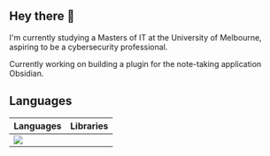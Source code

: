 ## Hey there 👋

<!--
**Android-9/Android-9** is a ✨ _special_ ✨ repository because its `README.md` (this file) appears on your GitHub profile.

Here are some ideas to get you started:

- 🔭 I’m currently working on ...
- 🌱 I’m currently learning ...
- 👯 I’m looking to collaborate on ...
- 🤔 I’m looking for help with ...
- 💬 Ask me about ...
- 📫 How to reach me: ...
- 😄 Pronouns: ...
- ⚡ Fun fact: ...
-->

I'm currently studying a Masters of IT at the University of Melbourne, aspiring to be a
cybersecurity professional.

Currently working on building a plugin for the note-taking application Obsidian.

## Languages

| Languages | Libraries |
|-----------|-----------|
| <img src="https://cdn.jsdelivr.net/gh/devicons/devicon@latest/icons/python/python-original.svg" /> |

